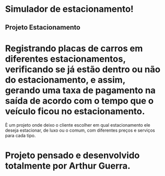 # Simulador de estacionamento!

## Projeto Estacionamento

# Registrando placas de carros em diferentes estacionamentos, verificando se já estão dentro ou não do estacionamento, e assim, gerando uma taxa de pagamento na saída de acordo com o tempo que o veículo ficou no estacionamento. 


È um projeto onde deixo o cliente escolher em qual estacionamento ele deseja estacionar, de luxo ou o comum, com diferentes preços e serviços para cada tipo.

# Projeto pensado e desenvolvido totalmente por Arthur Guerra. 
